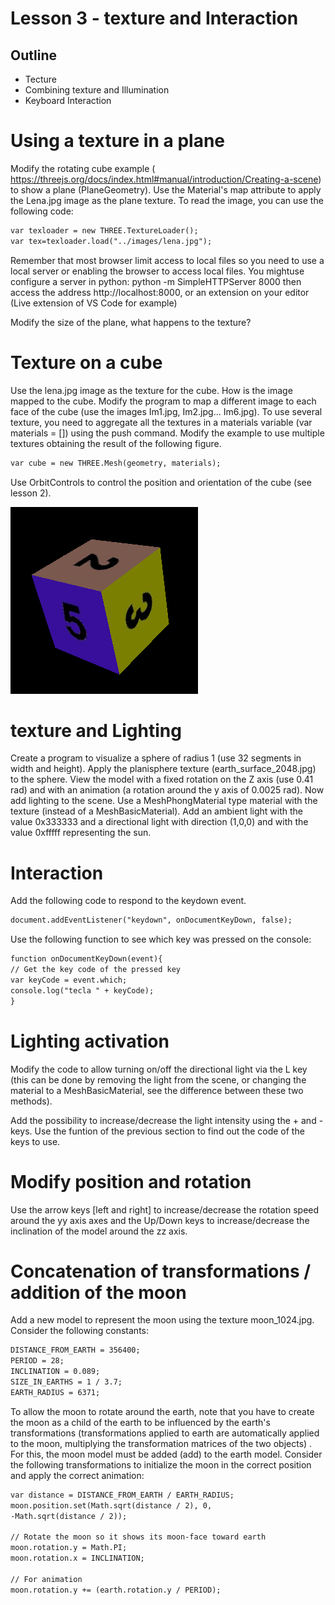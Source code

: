 # Lesson 3 - texture and Interaction

## Outline
* Tecture
* Combining texture and Illumination
* Keyboard Interaction

# Using a texture in a plane
Modify the rotating cube example ( https://threejs.org/docs/index.html#manual/introduction/Creating-a-scene) to show a plane (PlaneGeometry).
Use the Material's map attribute to apply the Lena.jpg image as the plane texture. To read the image, you can use the following code:
``` html
var texloader = new THREE.TextureLoader();
var tex=texloader.load("../images/lena.jpg");
```
Remember that most browser limit access to local files so you need to use a local server or enabling the browser to access local files. 
You mightuse configure a server in python: python -m SimpleHTTPServer 8000 then access the address http://localhost:8000, or an extension on your editor (Live extension of VS Code for example)

Modify the size of the plane, what happens to the texture?

#	Texture on a cube
Use the lena.jpg image as the texture for the cube. How is the image mapped to the cube.
Modify the program to map a different image to each face of the cube (use the images Im1.jpg, Im2.jpg... Im6.jpg). To use several texture, you need to aggregate all the textures in a materials variable (var materials = [])  using the push command. Modify the example to use multiple textures  obtaining the result of the following figure.
``` html
var cube = new THREE.Mesh(geometry, materials);
``` 
Use OrbitControls to control the position and orientation of the cube (see lesson 2).

 
![cuboTextura](./cuboTextura.png)

# texture and Lighting
Create a program to visualize a sphere of radius 1 (use 32 segments in width and height). Apply the planisphere texture (earth_surface_2048.jpg) to the sphere. View the model with a fixed rotation on the Z axis (use 0.41 rad) and with an animation (a rotation around the y axis of 0.0025 rad).
Now add lighting to the scene. Use a MeshPhongMaterial type material with the texture (instead of a MeshBasicMaterial). Add an ambient light with the value 0x333333 and a directional light with direction (1,0,0) and with the value 0xfffff representing the sun.

# Interaction
Add the following code to respond to the keydown event.
``` html
document.addEventListener("keydown", onDocumentKeyDown, false);
``` 
Use the following function to see which key was pressed on the console:
``` html
function onDocumentKeyDown(event){ 
// Get the key code of the pressed key 
var keyCode = event.which;
console.log("tecla " + keyCode);
}
``` 

# Lighting activation
Modify the code to allow turning on/off the directional light via the L key (this can be done by removing the light from the scene, or changing the material to a MeshBasicMaterial, see the difference between these two methods).

Add the possibility to increase/decrease the light intensity using the + and - keys. Use the funtion of the previous section to find out the code of the keys to use.

#	Modify position and rotation
Use the arrow keys [left and right] to increase/decrease the rotation speed around the yy axis axes and the Up/Down keys to increase/decrease the inclination of the model around the zz axis.

# Concatenation of transformations / addition of the moon
Add a new model to represent the moon using the texture moon_1024.jpg. Consider the following constants:
``` html
DISTANCE_FROM_EARTH = 356400;
PERIOD = 28;
INCLINATION = 0.089;
SIZE_IN_EARTHS = 1 / 3.7;
EARTH_RADIUS = 6371;
``` 
To allow the moon to rotate around the earth, note that you have to create the moon as a child of the earth to be influenced by the earth's transformations (transformations applied to earth are automatically applied to the moon, multiplying the transformation matrices of the two objects) . For this, the moon model must be added (add) to the earth model. Consider the following transformations to initialize the moon in the correct position and apply the correct animation:

``` html
var distance = DISTANCE_FROM_EARTH / EARTH_RADIUS;
moon.position.set(Math.sqrt(distance / 2), 0,
-Math.sqrt(distance / 2));

// Rotate the moon so it shows its moon-face toward earth
moon.rotation.y = Math.PI;
moon.rotation.x = INCLINATION;

// For animation 
moon.rotation.y += (earth.rotation.y / PERIOD);
``` 
